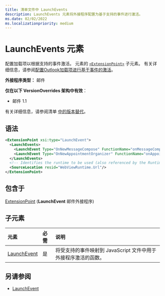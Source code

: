 ```yaml
---
title: 清单文件中 LaunchEvents
description: LaunchEvents 元素将外接程序配置为基于支持的事件进行激活。
ms.date: 02/02/2022
ms.localizationpriority: medium
---
```


# <a name="launchevents-element"></a>LaunchEvents 元素

配置加载项以根据支持的事件激活。 元素的 [`<ExtensionPoint>`](extensionpoint.md) 子元素。 有关详细信息，请参阅[配置Outlook加载项进行基于事件的激活](../../outlook/autolaunch.md)。

**外接程序类型：** 邮件

**仅在以下 VersionOverrides 架构中有效**：

- 邮件 1.1

有关详细信息，请参阅清单 [中的版本替代](../../develop/add-in-manifests.md#version-overrides-in-the-manifest)。

## <a name="syntax"></a>语法

```XML
<ExtensionPoint xsi:type="LaunchEvent">
  <LaunchEvents>
    <LaunchEvent Type="OnNewMessageCompose" FunctionName="onMessageComposeHandler"/>
    <LaunchEvent Type="OnNewAppointmentOrganizer" FunctionName="onAppointmentComposeHandler"/>
  </LaunchEvents>
  <!-- Identifies the runtime to be used (also referenced by the Runtime element). -->
  <SourceLocation resid="WebViewRuntime.Url"/>
</ExtensionPoint>
```

## <a name="contained-in"></a>包含于

[ExtensionPoint](extensionpoint.md) (**LaunchEvent** 邮件外接程序) 

## <a name="child-elements"></a>子元素

|  元素 |  必需  |  说明  |
|:-----|:-----|:-----|
| [LaunchEvent](launchevent.md) | 是 |  将受支持的事件映射到 JavaScript 文件中用于外接程序激活的函数。 |

## <a name="see-also"></a>另请参阅

- [LaunchEvent](launchevent.md)
